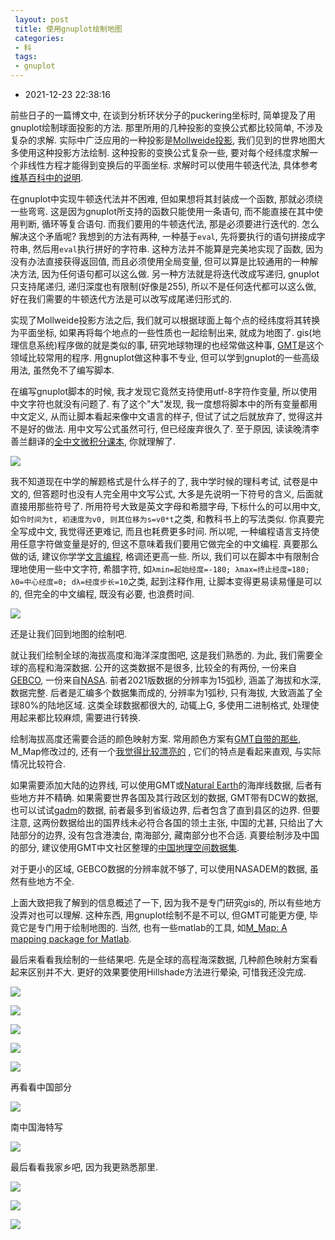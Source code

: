 ```yaml
---
 layout: post
 title: 使用gnuplot绘制地图
 categories:
 - 科
 tags:
 - gnuplot
---
```


- 2021-12-23 22:38:16

前些日子的一篇博文中, 在谈到分析环状分子的puckering坐标时, 简单提及了用gnuplot绘制球面投影的方法. 那里所用的几种投影的变换公式都比较简单, 不涉及复杂的求解. 实际中广泛应用的一种投影是[Mollweide投影](http://master.grad.hr/hdgg/kog_stranica/kog15/2Lapaine-KoG15.pdf), 我们见到的世界地图大多使用这种投影方法绘制. 这种投影的变换公式复杂一些, 要对每个经纬度求解一个非线性方程才能得到变换后的平面坐标. 求解时可以使用牛顿迭代法, 具体参考[维基百科中的说明](https://en.wikipedia.org/wiki/Mollweide_projection).

在gnuplot中实现牛顿迭代法并不困难, 但如果想将其封装成一个函数, 那就必须绕一些弯弯. 这是因为gnuplot所支持的函数只能使用一条语句, 而不能直接在其中使用判断, 循环等复合语句. 而我们要用的牛顿迭代法, 那是必须要进行迭代的. 怎么解决这个矛盾呢? 我想到的方法有两种, 一种基于`eval`, 先将要执行的语句拼接成字符串, 然后用`eval`执行拼好的字符串. 这种方法并不能算是完美地实现了函数, 因为没有办法直接获得返回值, 而且必须使用全局变量, 但可以算是比较通用的一种解决方法, 因为任何语句都可以这么做. 另一种方法就是将迭代改成写递归, gnuplot只支持尾递归, 递归深度也有限制(好像是255), 所以不是任何迭代都可以这么做, 好在我们需要的牛顿迭代方法是可以改写成尾递归形式的.

实现了Mollweide投影方法之后, 我们就可以根据球面上每个点的经纬度将其转换为平面坐标, 如果再将每个地点的一些性质也一起绘制出来, 就成为地图了. gis(地理信息系统)程序做的就是类似的事, 研究地球物理的也经常做这种事, [GMT](https://gmt-china.org/#)是这个领域比较常用的程序. 用gnuplot做这种事不专业, 但可以学到gnuplot的一些高级用法, 虽然免不了编写脚本.

在编写gnuplot脚本的时候, 我才发现它竟然支持使用utf-8字符作变量, 所以使用中文字符也就没有问题了. 有了这个"大"发现, 我一度想将脚本中的所有变量都用中文定义, 从而让脚本看起来像中文语言的样子, 但试了试之后就放弃了, 觉得这并不是好的做法. 用中文写公式虽然可行, 但已经废弃很久了. 至于原因, 读读晚清李善兰翻译的[全中文微积分课本](https://www.163.com/dy/article/GQ2BR2LQ0511ABV6.html), 你就理解了.

![](https://jerkwin.github.io/pic/中文微积分.jpg)

我不知道现在中学的解题格式是什么样子的了, 我中学时候的理科考试, 试卷是中文的, 但答题时也没有人完全用中文写公式, 大多是先说明一下符号的含义, 后面就直接用那些符号了. 所用符号大致是英文字母和希腊字母, 下标什么的可以用中文, 如`令时间为t, 初速度为v0, 则其位移为s=v0*t`之类, 和教科书上的写法类似. 你真要完全写成中文, 我觉得还更难记, 而且也耗费更多时间. 所以呢, 一种编程语言支持使用任意字符做变量是好的, 但这不意味着我们要用它做完全的中文编程. 真要那么做的话, 建议你学学[文言编程](https://wy-lang.org/), 格调还更高一些. 所以, 我们可以在脚本中有限制合理地使用一些中文字符, 希腊字符, 如`λmin=起始经度=-180; λmax=终止经度=180; λ0=中心经度=0; dλ=经度步长=10`之类, 起到注释作用, 让脚本变得更易读易懂是可以的, 但完全的中文编程, 既没有必要, 也浪费时间.

![](https://jerkwin.github.io/pic/文言.png)

还是让我们回到地图的绘制吧.

就让我们绘制全球的海拔高度和海洋深度图吧, 这是我们熟悉的. 为此, 我们需要全球的高程和海深数据. 公开的这类数据不是很多, 比较全的有两份, 一份来自[GEBCO](https://www.gebco.net/), 一份来自[NASA](https://lpdaac.usgs.gov/products/nasadem_hgtv001/). 前者2021版数据的分辨率为15弧秒, 涵盖了海拔和水深, 数据完整. 后者是汇编多个数据集而成的, 分辨率为1弧秒, 只有海拔, 大致涵盖了全球80%的陆地区域. 这类全球数据都很大的, 动辄上G, 多使用二进制格式, 处理使用起来都比较麻烦, 需要进行转换.

绘制海拔高度还需要合适的颜色映射方案. 常用颜色方案有[GMT自带的那些](https://docs.gmt-china.org/latest/cpt/builtin-cpt/), M_Map修改过的, 还有一个[我觉得比较漂亮的](https://www.ipgp.fr/~beaudu/matlab.html) , 它们的特点是看起来直观, 与实际情况比较符合.

如果需要添加大陆的边界线, 可以使用GMT或[Natural Earth](https://www.naturalearthdata.com/)的海岸线数据, 后者有些地方并不精确. 如果需要世界各国及其行政区划的数据, GMT带有DCW的数据, 也可以试试[gadm](https://gadm.org/)的数据, 前者最多到省级边界, 后者包含了直到县区的边界. 但要注意, 这两份数据给出的国界线未必符合各国的领土主张, 中国的尤甚, 只给出了大陆部分的边界, 没有包含港澳台, 南海部分, 藏南部分也不合适. 真要绘制涉及中国的部分, 建议使用GMT中文社区整理的[中国地理空间数据集](https://github.com/gmt-china/china-geospatial-data).

对于更小的区域, GEBCO数据的分辨率就不够了, 可以使用NASADEM的数据, 虽然有些地方不全.

上面大致把我了解到的信息概述了一下, 因为我不是专门研究gis的, 所以有些地方没弄对也可以理解. 这种东西, 用gnuplot绘制不是不可以, 但GMT可能更方便, 毕竟它是专门用于绘制地图的. 当然, 也有一些matlab的工具, 如[M_Map: A mapping package for Matlab](https://www.eoas.ubc.ca/~rich/map.html).

最后来看看我绘制的一些结果吧. 先是全球的高程海深数据, 几种颜色映射方案看起来区别并不大. 更好的效果要使用Hillshade方法进行晕染, 可惜我还没完成.

![](https://jerkwin.github.io/pic/earth-geo.png)

![](https://jerkwin.github.io/pic/earth-globe.png)

![](https://jerkwin.github.io/pic/earth-wland.png)

![](https://jerkwin.github.io/pic/earth-bland.png)

![](https://jerkwin.github.io/pic/earth-band2.png)

再看看中国部分

![](https://jerkwin.github.io/pic/china.png)

南中国海特写

![](https://jerkwin.github.io/pic/scsea.png)

最后看看我家乡吧, 因为我更熟悉那里.

![](https://jerkwin.github.io/pic/shandong.png)

![](https://jerkwin.github.io/pic/linyi.png)

![](https://jerkwin.github.io/pic/linyi-linyi.png)
